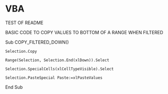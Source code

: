 # VBA
TEST OF README

BASIC CODE TO COPY VALUES TO BOTTOM OF A RANGE WHEN FILTERED

Sub COPY_FILTERED_DOWN()

    Selection.Copy
    
    Range(Selection, Selection.End(xlDown)).Select
    
    Selection.SpecialCells(xlCellTypeVisible).Select
    
    Selection.PasteSpecial Paste:=xlPasteValues
    
End Sub
